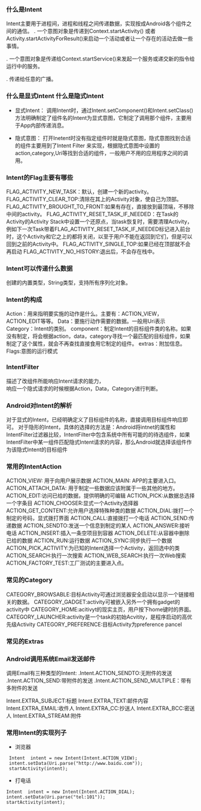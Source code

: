 ### 什么是Intent

Intent主要用于进程间，进程和线程之间传递数据，实现按成Android各个组件之间的通信。
. 一个意图对象是传递到Context.startActivity() 或者Activity.startActivityForResult()来启动一个活动或者让一个存在的活动去做一些事情。

. 一个意图对象是传递给Context.startService()来发起一个服务或递交新的指令给运行中的服务。

. 传递给任意的广播。

### 什么是显式Intent 什么是隐式Intent

* 显式Intent：
调用Intent时，通过Intent.setComponent()和Intent.setClass()方法明确制定了组件名的Intent为显式意图，它制定了调用那个组件，主要用于App内部传递消息。

* 隐式意图：
打开Inetent时没有指定组件时就是隐式意图，隐式意图找到合适的组件主要用到了Intent Filter 来实现，根据隐式意图中设置的action,category,Uri等找到合适的组件，一般用户不用的应用程序之间的调用。

### Intent的Flag主要有哪些

   FLAG_ACTIVITY_NEW_TASK：默认，创建一个新的activity。
   FLAG_ACTIVITY_CLEAR_TOP:清除在其上的Activity对象，使自己为顶部。
   FLAG_ACTIVITY_BROUGHT_TO_FRONT:如果有存在，直接放到最顶端，不移除中间的activity。
   FLAG_ACTIVITY_RESET_TASK_IF_NEEDED：在Task的Activity的Activity Stack中设置一个还原点，当task恢复时，需要清理Activity，例如下一次Task带着FLAG_ACTIVITY_RESET_TASK_IF_NEEDED标记进入前台时，这个Activity和它之上的都将关闭，以至于用户不能在返回到它们，但是可以回到之前的Activity中。
   FLAG_ACTIVITY_SINGLE_TOP:如果已经在顶部就不会再启动
   FLAG_ACTIVITY_NO_HISTORY:退出后，不会存在栈中。
   
### Intent可以传递什么数据
  
 创建的内置类型，String类型，支持所有序列化对象。

### Intent的构成

   Action：用来指明要实施的动作是什么。主要有：ACTION_VIEW，ACTION_EDIT等等。
   Data：要施行动作需要的数据。一般用Uri表示
   Category：Intent的类别。
   component：制定Intent的目标组件类的名称。如果没有制定，将会根据action，data，category寻找一个最匹配的目标组件，如果制定了这个属性，就会不再查找直接食用它制定的组件。
   extras：附加信息。
   Flags:意图的运行模式
### IntentFilter

   描述了改组件所能响应Intent请求的能力，  
   响应一个隐式请求的时候根据Action，Data，Category进行判断。
### Android对Intent的解析

   对于显式的Intent，已经明确定义了目标组件的名称，直接调用目标组件响应即可。
   对于隐形的Intent，具体的选择的方法是：Android将intnet的属性和IntentFilter过滤器比较，IntentFilter中包含系统中所有可能的的待选组件，如果IntentFilter中某一组件匹配隐式Intent请求的内容，那么Android就选择该组件作为该隐式Intent的目标组件 
### 常用的IntentAction

   ACTION_VIEW: 用于向用户展示数据
   ACTION_MAIN: APP的主要进入口。
   ACTION_ATTACH_DATA: 用于制定一些数据应该附属于一些其他的地方。
   ACTION_EDIT:访问已给的数据，提供明确的可编辑
   ACTION_PICK:从数据总选择一个字条目
   ACTION_CHOOSER:显式一个Activity选择器
   ACTION_GET_CONTENT:允许用户选择特殊种类的数据
   ACTION_DIAL:拨打一个制定的号码，显式拨打界面
   ACTION_CALL:直接拨打一个电话
   ACTION_SEND:传递数据
   ACTION_SENDTO:发送一个信息到制定的某人
   ACTION_ANSWER:接听电话
   ACTION_INSERT:插入一条空项目到容器
   ACTION_DELETE:从容器中删除已给的数据
   ACTION_RUN:运行数据
   ACTION_SYNC:同步执行一个数据
   ACTION_PICK_ACTIVITY:为已知的Intent选择一个Activity，返回选中的类
   ACTION_SEARCH:执行一次搜索
   ACTION_WEB_SEARCH:执行一次Web搜索
   ACTION_FACTORY_TEST:工厂测试的主要进入点。
### 常见的Category

   CATEGORY_BROWSABLE:目标Activity可通过浏览器安全启动以显示一个链接相关的数据。
   CATEGORY_GADGET:activity可被嵌入另外一个拥有gadget的activity中
   CATEGORY_HOME:acitivyt的现实主页，用户按下home键时的界面。
   CATEGORY_LAUNCHER:activity是一个task的初始Acvitity，是程序启动的高优先级Activity
   CATEGORY_PREFERENCE:目标Activity为preference pancel

### 常见的Extras


### Android调用系统Email发送邮件

调用Email有三种类型的Intent:
.Intent.ACTION_SENDTO:无附件的发送
.Intent.ACTION_SEND:带附件的发送
.Intent.ACTION_SEND_MULTIPLE：带有多附件的发送

Intent.EXTRA_SUBJECT:标题
Intent.EXTRA_TEXT:邮件内容
Intent.EXTRA_EMAIL:收件人
Intent.EXTRA_CC:抄送人
Intent.EXTRA_BCC:密送人
Intent.EXTRA_STREAM:附件



### 常用Intent的实现列子

* 浏览器
   
``` 
 Intent  intent = new Intent(Intent.ACTION_VIEW);
 intent.setData(Uri.parse("http://www.baidu.com"));
 startActivity(intent);
```

* 打电话

  
```   
Intent  intent = new Intent(Intent.ACTION_DIAL);
intent.setData(Uri.parse("tel:101"));
startActivity(intent);
```







































